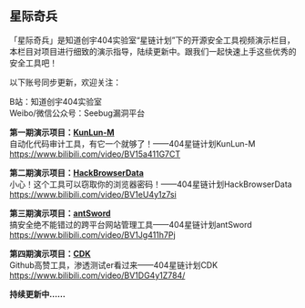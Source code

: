 ## 星际奇兵

「星际奇兵」是知道创宇404实验室“星链计划”下的开源安全工具视频演示栏目，本栏目对项目进行细致的演示指导，陆续更新中。跟我们一起快速上手这些优秀的安全工具吧！

以下账号同步更新，欢迎关注：

B站：知道创宇404实验室  
Weibo/微信公众号：Seebug漏洞平台

**第一期演示项目：[KunLun-M](https://github.com/LoRexxar/Kunlun-M)**  
自动化代码审计工具，有它一个就够了！——404星链计划KunLun-M
https://www.bilibili.com/video/BV15a411G7CT

**第二期演示项目：[HackBrowserData](https://github.com/moonD4rk/HackBrowserData)**  
小心！这个工具可以窃取你的浏览器密码！——404星链计划HackBrowserData
https://www.bilibili.com/video/BV1eU4y1z7si

**第三期演示项目：[antSword](https://github.com/AntSwordProject/antSword)**  
搞安全绝不能错过的跨平台网站管理工具——404星链计划antSword
https://www.bilibili.com/video/BV1Jg411h7Pj

**第四期演示项目：[CDK](https://github.com/cdk-team/CDK)**  
Github高赞工具，渗透测试er看过来——404星链计划CDK  
https://www.bilibili.com/video/BV1DG4y1Z784/

**持续更新中……**